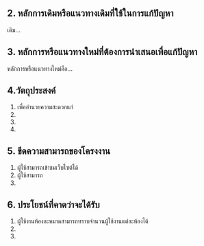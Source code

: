 ## 2. หลักการเดิมหรือแนวทางเดิมที่ใช้ในการแก้ปัญหา
เดิม...

## 3. หลักการหรือแนวทางใหม่ที่ต้องการนำเสนอเพื่อแก้ปัญหา
หลักการหรือแนวทางใหม่คือ...
## 4.วัตถุประสงค์
1. เพื่ออำนวยความสะดวกแก่
2.
3.
4.

## 5. ขีดความสามารถของโครงงาน
1. ผู้ใช้สามารถเข้าชมเว็บไซต์ได้
2. ผู้ใช้สามารถ
3.

## 6. ประโยชน์ที่คาดว่าจะได้รับ
1. ผู้ใช้งานห้องละหมาดสามารถทราบจำนวนผู้ใช้งานแต่ละห้องได้
2. 
3.
